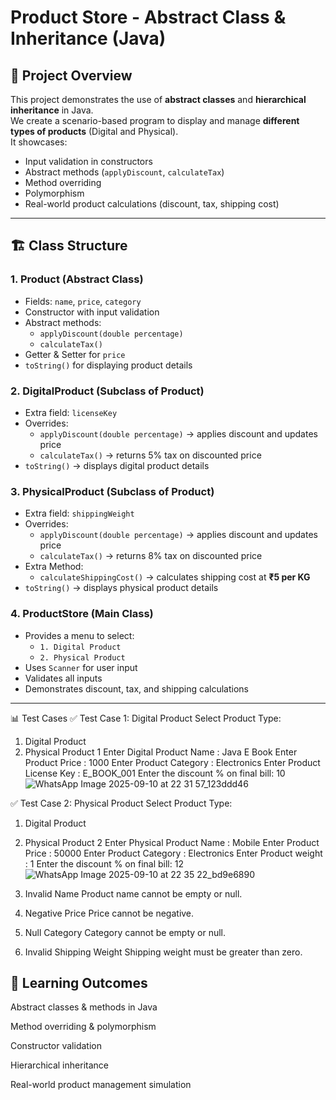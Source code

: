# Product Store - Abstract Class & Inheritance (Java)

## 📌 Project Overview
This project demonstrates the use of **abstract classes** and **hierarchical inheritance** in Java.  
We create a scenario-based program to display and manage **different types of products** (Digital and Physical).  
It showcases:
- Input validation in constructors
- Abstract methods (`applyDiscount`, `calculateTax`)
- Method overriding
- Polymorphism
- Real-world product calculations (discount, tax, shipping cost)

---

## 🏗️ Class Structure

### 1. **Product (Abstract Class)**
- Fields: `name`, `price`, `category`
- Constructor with input validation
- Abstract methods:
  - `applyDiscount(double percentage)`
  - `calculateTax()`
- Getter & Setter for `price`
- `toString()` for displaying product details

### 2. **DigitalProduct (Subclass of Product)**
- Extra field: `licenseKey`
- Overrides:
  - `applyDiscount(double percentage)` → applies discount and updates price
  - `calculateTax()` → returns 5% tax on discounted price
- `toString()` → displays digital product details

### 3. **PhysicalProduct (Subclass of Product)**
- Extra field: `shippingWeight`
- Overrides:
  - `applyDiscount(double percentage)` → applies discount and updates price
  - `calculateTax()` → returns 8% tax on discounted price
- Extra Method:
  - `calculateShippingCost()` → calculates shipping cost at **₹5 per KG**
- `toString()` → displays physical product details

### 4. **ProductStore (Main Class)**
- Provides a menu to select:
  - `1. Digital Product`
  - `2. Physical Product`
- Uses `Scanner` for user input
- Validates all inputs
- Demonstrates discount, tax, and shipping calculations

---
📊 Test Cases
✅ Test Case 1: Digital Product
Select Product Type:
1. Digital Product
2. Physical Product
1
Enter Digital Product Name : Java E Book
Enter Product Price : 1000
Enter Product Category : Electronics
Enter Product License Key : E_BOOK_001
Enter the discount % on final bill: 10
![WhatsApp Image 2025-09-10 at 22 31 57_123ddd46](https://github.com/user-attachments/assets/e5057995-5d9a-4390-ba25-1f43e4ba552d)


✅ Test Case 2: Physical Product
Select Product Type:
1. Digital Product
2. Physical Product
2
Enter Physical Product Name : Mobile
Enter Product Price : 50000
Enter Product Category : Electronics
Enter Product weight : 1
Enter the discount % on final bill: 12
![WhatsApp Image 2025-09-10 at 22 35 22_bd9e6890](https://github.com/user-attachments/assets/cf124130-01f4-404d-9e47-0cf8538b86a8)

1. Invalid Name
   Product name cannot be empty or null.
2. Negative Price
   Price cannot be negative.
3. Null Category
   Category cannot be empty or null.
4. Invalid Shipping Weight
   Shipping weight must be greater than zero.


## 🎯 Learning Outcomes

Abstract classes & methods in Java

Method overriding & polymorphism

Constructor validation

Hierarchical inheritance

Real-world product management simulation

